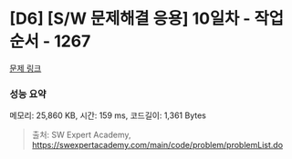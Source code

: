 # [D6] [S/W 문제해결 응용] 10일차 - 작업순서 - 1267 

[문제 링크](https://swexpertacademy.com/main/code/problem/problemDetail.do?contestProbId=AV18TrIqIwUCFAZN) 

### 성능 요약

메모리: 25,860 KB, 시간: 159 ms, 코드길이: 1,361 Bytes



> 출처: SW Expert Academy, https://swexpertacademy.com/main/code/problem/problemList.do
